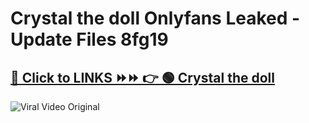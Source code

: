 
 # Crystal the doll Onlyfans Leaked - Update Files 8fg19

## <h2><a href="https://clipsfans.com/Crystal_the_doll&ref=git">🔗 Click to LINKS ⏩⏩ 👉 🟢 Crystal the doll </a></h2>

<a href="https://clipsfans.com/Crystal_the_doll&ref=git" rel="nofollow" data-target="animated-image.originalLink"><img src="https://i.ibb.co.com/xMMVF88/686577567.gif" alt="Viral Video Original" style="max-width: 100%; display: inline-block;" data-target="animated-image.originalImage"></a>

